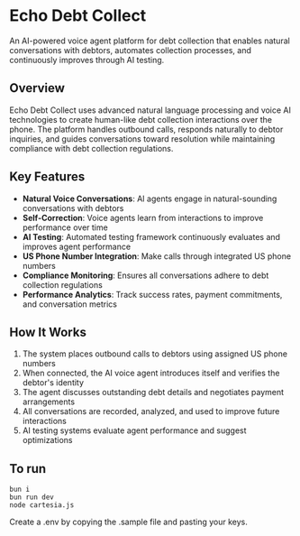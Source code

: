 # Echo Debt Collect

An AI-powered voice agent platform for debt collection that enables natural conversations with debtors, automates collection processes, and continuously improves through AI testing.

## Overview

Echo Debt Collect uses advanced natural language processing and voice AI technologies to create human-like debt collection interactions over the phone. The platform handles outbound calls, responds naturally to debtor inquiries, and guides conversations toward resolution while maintaining compliance with debt collection regulations.

## Key Features

- **Natural Voice Conversations**: AI agents engage in natural-sounding conversations with debtors
- **Self-Correction**: Voice agents learn from interactions to improve performance over time
- **AI Testing**: Automated testing framework continuously evaluates and improves agent performance
- **US Phone Number Integration**: Make calls through integrated US phone numbers
- **Compliance Monitoring**: Ensures all conversations adhere to debt collection regulations
- **Performance Analytics**: Track success rates, payment commitments, and conversation metrics

## How It Works

1. The system places outbound calls to debtors using assigned US phone numbers
2. When connected, the AI voice agent introduces itself and verifies the debtor's identity
3. The agent discusses outstanding debt details and negotiates payment arrangements
4. All conversations are recorded, analyzed, and used to improve future interactions
5. AI testing systems evaluate agent performance and suggest optimizations


## To run

```
bun i
bun run dev
node cartesia.js
```

Create a .env by copying the .sample file and pasting your keys.